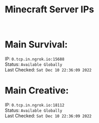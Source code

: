 
# Minecraft Server IPs

</br><h1>Main Survival:</h1>IP: `0.tcp.in.ngrok.io:15688` </br> Status: `Available Globally` </br> Last Checked: `Sat Dec 10 22:36:09 2022`
</br><h1>Main Creative:</h1>IP: `0.tcp.in.ngrok.io:18112` </br> Status: `Available Globally` </br> Last Checked: `Sat Dec 10 22:36:09 2022`

